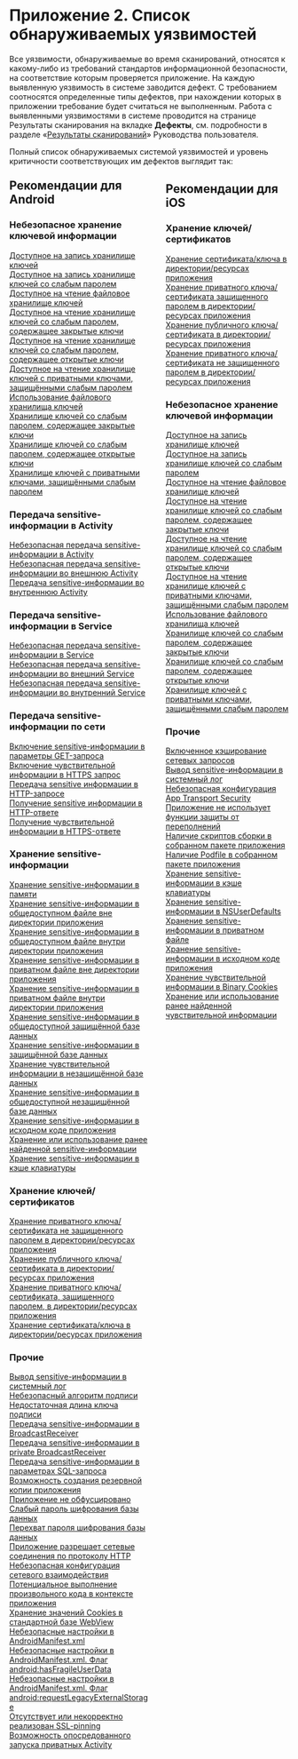 # Приложение 2. Список обнаруживаемых уязвимостей

Все уязвимости, обнаруживаемые во время сканирований, относятся к какому-либо из требований стандартов информационной безопасности, на соответствие которым проверяется приложение. На каждую выявленную уязвимость в системе заводится дефект. С требованием соотносятся определенные типы дефектов, при нахождении которых в приложении требование будет считаться не выполненным. Работа с выявленными уязвимостями в системе проводится на странице Результаты сканирования на вкладке **Дефекты**, см. подробности в разделе «[Результаты сканирований]()» Руководства пользователя.


Полный список обнаруживаемых системой уязвимостей и уровень критичности соответствующих им дефектов выглядит так:

<div style='float: left; width: 50%; margin-top: -20px; margin-right: 30px;' markdown>

## Рекомендации для Android

### Небезопасное хранение ключевой информации

<a href="ru/android/a_writable_keystore/">
Доступное на запись хранилище ключей
</a><br>
<a href="ru/android/a_keystore_with_write_permission_protected_by_a_weak_password/">
Доступное на запись хранилище ключей со слабым паролем
</a><br>
<a href="ru/android/readable_file_keystore/">
Доступное на чтение файловое хранилище ключей
</a><br>
<a href="ru/android/a_readable_keystore%2C_protected_by_a_weak_password%2C_with_private_keys/">
Доступное на чтение хранилище ключей со слабым паролем, содержащее закрытые ключи
</a><br>
<a href="ru/android/a_readable_keystore%2C_protected_by_a_weak_password%2C_with_public_keys/">
Доступное на чтение хранилище ключей со слабым паролем, содержащее открытые ключи
</a><br>
<a href="ru/android/a_readable_keystore_containing_private_keys_protected_by_a_weak_password/">
Доступное на чтение хранилище ключей с приватными ключами, защищёнными слабым паролем
</a><br>
<a href="ru/android/using_a_file_keystore/">
Использование файлового хранилища ключей
</a><br>
<a href="ru/android/a_keystore%2C_protected_by_weak_password%2C_containing_private_keys/">
Хранилище ключей со слабым паролем, содержащее закрытые ключи
</a><br>
<a href="ru/android/a_keystore%2C_protected_by_weak_password%2C_containing_public_keys/">
Хранилище ключей со слабым паролем, содержащее открытые ключи
</a><br>
<a href="ru/android/a_keystore_containing_private_keys_protected_by_a_weak_password/">
Хранилище ключей с приватными ключами, защищёнными слабым паролем
</a><br>

### Передача sensitive-информации в Activity

<a href="ru/android/insecure_transmission_of_sensitive_information_in_activity/">
Небезопасная передача sensitive-информации в Activity
</a><br>
<a href="ru/android/insecure_transmission_of_sensitive_information_in_external_activity/">
Небезопасная передача sensitive-информации во внешнюю Activity
</a><br>
<a href="ru/android/insecure_transmission_of_sensitive_information_in_private_activity/">
Передача sensitive-информации во внутреннюю Activity
</a><br>

### Передача sensitive-информации в Service

<a href="ru/android/insecure_transmission_of_sensitive_information_in_service/">
Небезопасная передача sensitive-информации в Service
</a><br>
<a href="ru/android/insecure_transmission_of_sensitive_information_in_external_service/">
Небезопасная передача sensitive-информации во внешний Service
</a><br>
<a href="ru/android/insecure_transmission_of_sensitive_information_in_internal_service/">
Небезопасная передача sensitive-информации во внутренний Service
</a><br>

### Передача sensitive-информации по сети

<a href="ru/android/inclusion_of_sensitive_information_into_the_get_request_parameters/">
Включение sensitive-информации в параметры GET-запроса
</a><br>
<a href="ru/android/inclusion_of_sensitive_information_into_an_https_request/">
Включение чувствительной информации в HTTPS запрос
</a><br>
<a href="ru/android/transmission_of_sensitive_information_in_an_http_request/">
Передача sensitive информации в HTTP-запросе
</a><br>
<a href="ru/android/transmission_of_sensitive_information_in_an_http_response/">
Получение sensitive информации в HTTP-ответе
</a><br>
<a href="ru/android/inclusion_of_sensitive_information_into_an_https_response/">
Получение чувствительной информации в HTTPS-ответе
</a><br>

### Хранение sensitive-информации

<a href="ru/android/storing_sensitive_information_in_memory/">
Хранение sensitive-информации в памяти
</a><br>
<a href="ru/android/storing_sensitive_information_in_a_public_file_outside_the_application_s_directory/">
Хранение sensitive-информации в общедоступном файле вне директории приложения
</a><br>
<a href="ru/android/storing_sensitive_information_in_a_public_file_inside_the_application_s_directory/">
Хранение sensitive-информации в общедоступном файле внутри директории приложения
</a><br>
<a href="ru/android/storing_sensitive_information_in_a_private_file_outside_the_application_s_directory/">
Хранение sensitive-информации в приватном файле вне директории приложения
</a><br>
<a href="ru/android/storing_sensitive_information_in_a_private_file_inside_the_application_s_directory/">
Хранение sensitive-информации в приватном файле внутри директории приложения
</a><br>
<a href="ru/android/storing_sensitive_information_in_a_public_protected_database/">
Хранение sensitive-информации в общедоступной защищённой базе данных
</a><br>
<a href="ru/android/storing_sensitive_information_in_a_protected_database/">
Хранение sensitive-информации в защищённой базе данных
</a><br>
<a href="ru/android/storing_sensitive_information_in_an_insecure_database/">
Хранение чувствительной информации в незащищённой базе данных
</a><br>
<a href="ru/android/storing_sensitive_information_in_a_public_unprotected_database/">
Хранение sensitive-информации в общедоступной незащищённой базе данных
</a><br>
<a href="ru/android/storing_sensitive_information_in_the_application_source_code/">
Хранение sensitive-информации в исходном коде приложения
</a><br>
<a href="ru/android/storage_or_use_of_previously_found_sensitive_information/">
Хранение или использование ранее найденной sensitive-информации
</a><br>
<a href="ru/android/storing_sensitive_information_in_the_keyboard_cache/">
Хранение sensitive-информации в кэше клавиатуры
</a><br>

### Хранение ключей/сертификатов

<a href="ru/android/storing_a_private_key_certificate_that_is_not_protected_by_a_password_in_the_directory_resources_of_the_application/">
Хранение приватного ключа/сертификата не защищенного паролем в директории/ресурсах приложения
</a><br>
<a href="ru/android/storing_a_public_key_certificate_in_the_directory_resources_of_the_application/">
Хранение публичного ключа/сертификата в директории/ресурсах приложения
</a><br>
<a href="ru/android/storing_a_private_key_certificate_protected_by_a_password_in_the_directory_resources_of_the_application/">
Хранение приватного ключа/сертификата, защищенного паролем, в директории/ресурсах приложения
</a><br>
<a href="ru/android/storing_a_key_certificate_in_the_directory_resources_of_the_application/">
Хранение сертификата/ключа в директории/ресурсах приложения
</a><br>

### Прочие

<a href="ru/android/output_of_sensitive_information_into_the_system_log/">
Вывод sensitive-информации в системный лог
</a><br>
<a href="ru/android/insecure_signature_algorithm/">
Небезопасный алгоритм подписи
</a><br>
<a href="ru/android/insufficient_length_of_a_signature_key/">
Недостаточная длина ключа подписи
</a><br>
<a href="ru/android/transmission_of_sensitive_information_in_broadcastreceiver/">
Передача sensitive-информации в BroadcastReceiver
</a><br>
<a href="ru/android/transmission_of_sensitive_information_to_a_private_broadcastreceiver/">
Передача sensitive-информации в private BroadcastReceiver
</a><br>
<a href="ru/android/transmission_of_sensitive_information_in_sql_query_parameters/">
Передача sensitive-информации в параметрах SQL-запроса
</a><br>
<a href="ru/android/possibility_to_create_a_backup_copy_of_the_application/">
Возможность создания резервной копии приложения
</a><br>
<a href="ru/android/application_is_not_obfuscated/">
Приложение не обфусцировано
</a><br>
<a href="ru/android/weak_database_encryption_password/">
Слабый пароль шифрования базы данных
</a><br>
<a href="ru/android/interception_of_the_database_encryption_password/">
Перехват пароля шифрования базы данных
</a><br>
<a href="ru/android/an_application_allows_network_connections_via_http/">
Приложение разрешает сетевые соединения по протоколу HTTP
</a><br>
<a href="ru/android/insecure_networking_configuration/">
Небезопасная конфигурация сетевого взаимодействия
</a><br>
<a href="ru/android/potential_execution_of_arbitrary_code_within_the_application/">
Потенциальное выполнение произвольного кода в контексте приложения
</a><br>
<a href="ru/android/storing_cookie_values_in_the_standard_webview_database/">
Хранение значений Cookies в стандартной базе WebView
</a><br>
<a href="ru/android/insecure_settings_in_androidmanifest.xml/">
Небезопасные настройки в AndroidManifest.xml
</a><br>
<a href="ru/android/insecure_settings_in_androidmanifest.xml._the_android_hasfragileuserdata_flag/">
Небезопасные настройки в AndroidManifest.xml. Флаг android:hasFragileUserData
</a><br>
<a href="ru/android/insecure_settings_in_androidmanifest.xml._the_android_requestlegacyexternalstorage_flag/">
Небезопасные настройки в AndroidManifest.xml. Флаг android:requestLegacyExternalStorage
</a><br>
<a href="ru/android/ssl-pinning_is_missing_or_incorrectly_realized/">
Отсутствует или некорректно реализован SSL-pinning
</a><br>
<a href="ru/android/ability_to_run_private_activity_indirectly/">
Возможность опосредованного запуска приватных Activity
</a><br>
<br>
<br>
</div>

<div markdown>

## Рекомендации для iOS

### Хранение ключей/сертификатов

<a href="ru/ios/storing_a_key_certificate_in_the_directory_resources_of_the_application_ios/">
Хранение сертификата/ключа в директории/ресурсах приложения
</a><br>
<a href="ru/ios/storing_a_private_key_certificate_protected_by_a_password_in_the_directory_resources_of_the_application_ios/">
Хранение приватного ключа/сертификата защищенного паролем в директории/ресурсах приложения
</a><br>
<a href="ru/ios/storing_a_public_key_certificate_in_the_directory_resources_of_the_application_ios/">
Хранение публичного ключа/сертификата в директории/ресурсах приложения
</a><br>
<a href="ru/ios/storing_a_private_key_certificate_that_is_not_protected_by_a_password_in_the_directory_resources_of_the_application_ios/">
Хранение приватного ключа/сертификата не защищенного паролем в директории/ресурсах приложения
</a><br>

### Небезопасное хранение ключевой информации

<a href="ru/ios/a_writable_keystore_ios/">
Доступное на запись хранилище ключей
</a><br>
<a href="ru/ios/a_keystore_with_write_permission_protected_by_a_weak_password_ios/">
Доступное на запись хранилище ключей со слабым паролем
</a><br>
<a href="ru/ios/readable_file_keystore_ios/">
Доступное на чтение файловое хранилище ключей
</a><br>
<a href="ru/ios/a_readable_keystore%2C_protected_by_a_weak_password%2C_with_private_keys_ios/">
Доступное на чтение хранилище ключей со слабым паролем, содержащее закрытые ключи
</a><br>
<a href="ru/ios/a_readable_keystore%2C_protected_by_a_weak_password%2C_with_public_keys_ios/">
Доступное на чтение хранилище ключей со слабым паролем, содержащее открытые ключи
</a><br>
<a href="ru/ios/a_readable_keystore_containing_private_keys_protected_by_a_weak_password_ios/">
Доступное на чтение хранилище ключей с приватными ключами, защищёнными слабым паролем
</a><br>
<a href="ru/ios/using_a_file_keystore_ios/">
Использование файлового хранилища ключей
</a><br>
<a href="ru/ios/a_keystore%2C_protected_by_weak_password%2C_containing_private_keys_ios/">
Хранилище ключей со слабым паролем, содержащее закрытые ключи
</a><br>
<a href="ru/ios/a_keystore%2C_protected_by_weak_password%2C_containing_public_keys_ios/">
Хранилище ключей со слабым паролем, содержащее открытые ключи
</a><br>
<a href="ru/ios/a_keystore_containing_private_keys_protected_by_a_weak_password_ios/">
Хранилище ключей с приватными ключами, защищёнными слабым паролем
</a><br>

### Прочие

<a href="ru/ios/enabled_caching_of_network_requests_ios/">
Включенное кэширование сетевых запросов
</a><br>
<a href="ru/ios/output_of_sensitive_information_into_the_system_log_ios/">
Вывод sensitive-информации в системный лог
</a><br>
<a href="ru/ios/insecure_app_transport_security_configuration_ios/">
Небезопасная конфигурация App Transport Security
</a><br>
<a href="ru/ios/application_does_not_use_overflow_protection_features_ios/">
Приложение не использует функции защиты от переполнений
</a><br>
<a href="ru/ios/presence_of_build_scripts_in_the_built_application_package_ios/">
Наличие скриптов сборки в собранном пакете приложения
</a><br>
<a href="ru/ios/presence_of_podfile_in_the_built_application_package_ios/">
Наличие Podfile в собранном пакете приложения
</a><br>
<a href="ru/ios/storing_sensitive_information_in_the_keyboard_cache_ios/">
Хранение sensitive-информации в кэше клавиатуры
</a><br>
<a href="ru/ios/storing_sensitive_information_in_nsuserdefaults_ios/">
Хранение sensitive-информации в NSUserDefaults
</a><br>
<a href="ru/ios/storing_sensitive_information_in_a_private_file_ios/">
Хранение sensitive-информации в приватном файле
</a><br>
<a href="ru/ios/storing_sensitive_information_in_the_application_source_code_ios/">
Хранение sensitive-информации в исходном коде приложения
</a><br>
<a href="ru/ios/storing_sensitive_information_in_binary_cookies_ios/">
Хранение чувствительной информации в Binary Cookies
</a><br>
<a href="ru/ios/storage_or_use_of_previously_found_sensitive_information_ios/">
Хранение или использование ранее найденной чувствительной информации
</a><br>
</div>